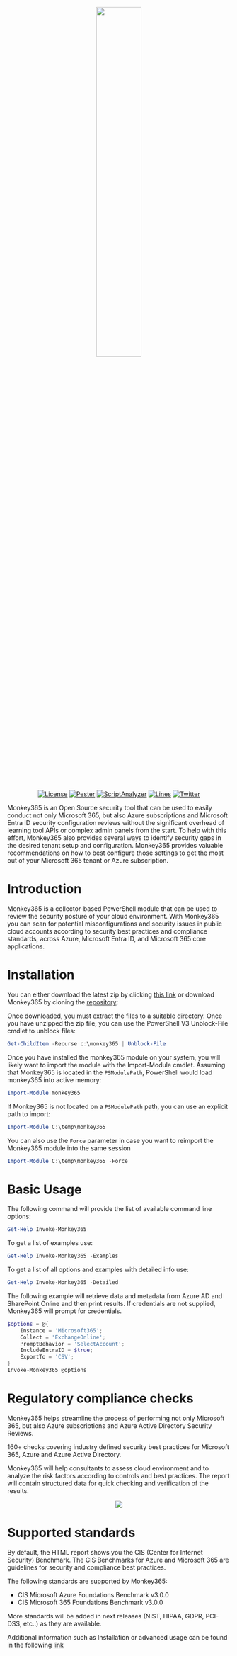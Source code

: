 <p align="center">
  <img src="https://user-images.githubusercontent.com/5271640/181045413-1d17333c-0533-404a-91be-2070ccc6ee29.png" width="45%" height="45%" />
</p>
<p align="center">
  <a href="https://github.com/silverhack/monkey365"><img alt="License" src="https://img.shields.io/github/license/silverhack/monkey365"></a>
  <a href="https://github.com/silverhack/monkey365"><img alt="Pester" src="https://github.com/silverhack/monkey365/actions/workflows/pester.yml/badge.svg"></a>
  <a href="https://github.com/silverhack/monkey365"><img alt="ScriptAnalyzer" src="https://github.com/silverhack/monkey365/actions/workflows/psa.yml/badge.svg"></a>
  <a href="https://github.com/silverhack/monkey365"><img alt="Lines" src="https://img.shields.io/tokei/lines/github/silverhack/monkey365"></a>
  <a href="https://twitter.com/tr1ana"><img alt="Twitter" src="https://img.shields.io/twitter/follow/tr1ana?style=social"></a>
</p>

<p
  <i>Monkey365</i> is an Open Source security tool that can be used to easily conduct not only Microsoft 365, but also Azure subscriptions and Microsoft Entra ID security configuration reviews without the significant overhead of learning tool APIs or complex admin panels from the start. To help with this effort, Monkey365 also provides several ways to identify security gaps in the desired tenant setup and configuration. Monkey365 provides valuable recommendations on how to best configure those settings to get the most out of your Microsoft 365 tenant or Azure subscription.
</p>

# Introduction

Monkey365 is a collector-based PowerShell module that can be used to review the security posture of your cloud environment. With Monkey365 you can scan for potential misconfigurations and security issues in public cloud accounts according to security best practices and compliance standards, across Azure, Microsoft Entra ID, and Microsoft 365 core applications.

# Installation

You can either download the latest zip by clicking [this link](https://github.com/silverhack/monkey365/archive/refs/heads/main.zip) or download Monkey365 by cloning the [repository](https://github.com/silverhack/monkey365.git):

Once downloaded, you must extract the files to a suitable directory. Once you have unzipped the zip file, you can use the PowerShell V3 Unblock-File cmdlet to unblock files:

``` powershell
Get-ChildItem -Recurse c:\monkey365 | Unblock-File
```

Once you have installed the monkey365 module on your system, you will likely want to import the module with the Import-Module cmdlet. Assuming that Monkey365 is located in the ```PSModulePath```, PowerShell would load monkey365 into active memory:
``` powershell
Import-Module monkey365
```
If Monkey365 is not located on a ```PSModulePath``` path, you can use an explicit path to import:
``` powershell
Import-Module C:\temp\monkey365
```
You can also use the ```Force``` parameter in case you want to reimport the Monkey365 module into the same session
``` powershell
Import-Module C:\temp\monkey365 -Force
```

# Basic Usage

The following command will provide the list of available command line options:

``` powershell
Get-Help Invoke-Monkey365
```

To get a list of examples use:

``` powershell
Get-Help Invoke-Monkey365 -Examples
```

To get a list of all options and examples with detailed info use:


``` powershell
Get-Help Invoke-Monkey365 -Detailed
```

The following example will retrieve data and metadata from Azure AD and SharePoint Online and then print results. If credentials are not supplied, Monkey365 will prompt for credentials.


``` powershell
$options = @{
    Instance = 'Microsoft365';
    Collect = 'ExchangeOnline';
    PromptBehavior = 'SelectAccount';
    IncludeEntraID = $true;
    ExportTo = 'CSV';
}
Invoke-Monkey365 @options
```

# Regulatory compliance checks

Monkey365 helps streamline the process of performing not only Microsoft 365, but also Azure subscriptions and Azure Active Directory Security Reviews.

160+ checks covering industry defined security best practices for Microsoft 365, Azure and Azure Active Directory. 

Monkey365 will help consultants to assess cloud environment and to analyze the risk factors according to controls and best practices. The report will contain structured data for quick checking and verification of the results.

<p align="center">
  <img src="https://silverhack.github.io/monkey365/assets/images/htmlreport.png" />
</p>

# Supported standards

By default, the HTML report shows you the CIS (Center for Internet Security) Benchmark. The CIS Benchmarks for Azure and Microsoft 365 are guidelines for security and compliance best practices.

The following standards are supported by Monkey365:

* CIS Microsoft Azure Foundations Benchmark v3.0.0
* CIS Microsoft 365 Foundations Benchmark v3.0.0

More standards will be added in next releases (NIST, HIPAA, GDPR, PCI-DSS, etc..) as they are available.

Additional information such as Installation or advanced usage can be found in the following [link](https://silverhack.github.io/monkey365/)

